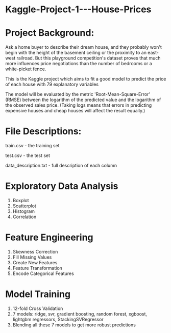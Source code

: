 # Kaggle-Project-1---House-Prices

# Project Background:

Ask a home buyer to describe their dream house, and they probably won't begin with the height of the basement ceiling or the proximity to an east-west railroad. But this playground competition's dataset proves that much more influences price negotiations than the number of bedrooms or a white-picket fence.

This is the Kaggle project which aims to fit a good model to predict the price of each house with 79 explanatory variables

The model will be evaluated by the metric 'Root-Mean-Square-Error' (RMSE) between the logarithm of the predicted value and the logarithm of the observed sales price.
(Taking logs means that errors in predicting expensive houses and cheap houses will affect the result equally.)

# File Descriptions:

train.csv - the training set

test.csv - the test set

data_description.txt - full description of each column

# Exploratory Data Analysis

1. Boxplot
2. Scatterplot
3. Histogram
4. Correlation

# Feature Engineering

1. Skewness Correction
2. Fill Missing Values
3. Create New Features 
4. Feature Transformation
5. Encode Categorical Features

# Model Training

1. 12-fold Cross Validation
2. 7 models: ridge, svr, gradient boosting, random forest, xgboost, lightgbm regressors, StackingSVRegressor
3. Blending all these 7 models to get more robust predictions



